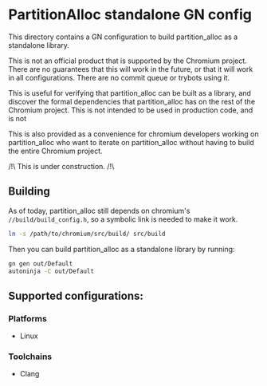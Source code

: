 # PartitionAlloc standalone GN config

This directory contains a GN configuration to build partition_alloc as a
standalone library.

This is not an official product that is supported by the Chromium project. There
are no guarantees that this will work in the future, or that it will work in
all configurations. There are no commit queue or trybots using it.

This is useful for verifying that partition_alloc can be built as a library, and
discover the formal dependencies that partition_alloc has on the rest of the
Chromium project. This is not intended to be used in production code, and is not

This is also provided as a convenience for chromium developers working on
partition_alloc who want to iterate on partition_alloc without having to build
the entire Chromium project.

/!\ This is under construction. /!\

## Building

As of today, partition_alloc still depends on chromium's
`//build/build_config.h`, so a symbolic link is needed to make it work.
```sh
ln -s /path/to/chromium/src/build/ src/build
```

Then you can build partition_alloc as a standalone library by running:
```sh
gn gen out/Default
autoninja -C out/Default
```

## Supported configurations:

### Platforms
- Linux

### Toolchains
- Clang

